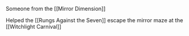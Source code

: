 Someone from the [[Mirror Dimension]]

Helped the [[Rungs Against the Seven]] escape the mirror maze at the [[Witchlight Carnival]]